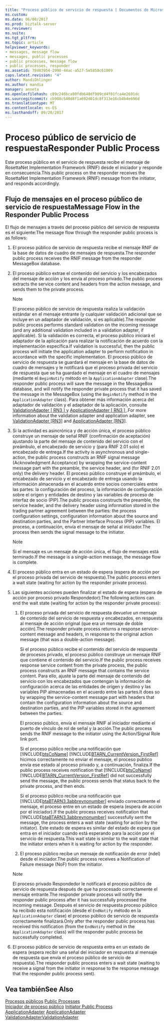 ```yaml
---
title: "Proceso público de servicio de respuesta | Documentos de Microsoft"
ms.custom: 
ms.date: 06/08/2017
ms.prod: biztalk-server
ms.reviewer: 
ms.suite: 
ms.tgt_pltfrm: 
ms.topic: article
helpviewer_keywords:
- messages, message flow
- messages, public processes
- public processes, message flow
- public processes, responder
ms.assetid: 78d83954-2998-44ac-a527-5e5858c61009
caps.latest.revision: "4"
author: MandiOhlinger
ms.author: mandia
manager: anneta
ms.openlocfilehash: c89c246bca80fdb648df909cd4f01fca4e2691dc
ms.sourcegitcommit: cb908c540d8f1a692d01dc8f313e16cb4b4e696d
ms.translationtype: MT
ms.contentlocale: es-ES
ms.lasthandoff: 09/20/2017
---
```

# <a name="responder-public-process"></a><span data-ttu-id="99c24-102">Proceso público de servicio de respuesta</span><span class="sxs-lookup"><span data-stu-id="99c24-102">Responder Public Process</span></span>
<span data-ttu-id="99c24-103">Este proceso público en el servicio de respuesta recibe el mensaje de RosettaNet Implementation Framework (RNIF) desde el iniciador y responde en consecuencia.</span><span class="sxs-lookup"><span data-stu-id="99c24-103">This public process on the responder receives the RosettaNet Implementation Framework (RNIF) message from the initiator, and responds accordingly.</span></span>  
  
## <a name="message-flow-in-the-responder-public-process"></a><span data-ttu-id="99c24-104">Flujo de mensajes en el proceso público de servicio de respuesta</span><span class="sxs-lookup"><span data-stu-id="99c24-104">Message Flow in the Responder Public Process</span></span>  
 <span data-ttu-id="99c24-105">El flujo de mensajes a través del proceso público del servicio de respuesta es el siguiente:</span><span class="sxs-lookup"><span data-stu-id="99c24-105">The message flow through the responder public process is as follows:</span></span>  
  
1.  <span data-ttu-id="99c24-106">El proceso público de servicio de respuesta recibe el mensaje RNIF de la base de datos de cuadro de mensajes de respuesta.</span><span class="sxs-lookup"><span data-stu-id="99c24-106">The responder public process receives the RNIF message from the responder MessageBox database.</span></span>  
  
2.  <span data-ttu-id="99c24-107">El proceso público extrae el contenido del servicio y los encabezados del mensaje de acción y los envía al proceso privado.</span><span class="sxs-lookup"><span data-stu-id="99c24-107">The public process extracts the service content and headers from the action message, and sends them to the private process.</span></span>  
  
    > [!NOTE]
    >  <span data-ttu-id="99c24-108">El proceso público de servicio de respuesta realiza la validación estándar en el mensaje entrante (y cualquier validación adicional que se incluye en un adaptador de validación, si es aplicable).</span><span class="sxs-lookup"><span data-stu-id="99c24-108">The responder public process performs standard validation on the incoming message (and any additional validation included in a validation adapter, if applicable).</span></span> <span data-ttu-id="99c24-109">Si la validación es correcta, el proceso público iniciará el adaptador de la aplicación para realizar la notificación de acuerdo con la implementación específica.</span><span class="sxs-lookup"><span data-stu-id="99c24-109">If validation is successful, then the public process will initiate the application adapter to perform notification in accordance with the specific implementation.</span></span> <span data-ttu-id="99c24-110">El proceso público de servicio de respuesta se guardará el mensaje en la base de datos de cuadro de mensajes y le notificará que el proceso privada del servicio de respuesta que se ha guardado el mensaje en el cuadro de mensajes (mediante el `BeginNotify` método en la `ApplicationAdapter` clase).</span><span class="sxs-lookup"><span data-stu-id="99c24-110">The responder public process will save the message in the MessageBox database, and will notify the responder private process that it has saved the message in the MessageBox (using the `BeginNotify` method in the `ApplicationAdapter` class).</span></span> <span data-ttu-id="99c24-111">Para obtener más información acerca del adaptador de validación y el adaptador de la aplicación, consulte [ValidationAdapter &#91; RN3 &#93; ](../../adapters-and-accelerators/accelerator-rosettanet/validationadapter.md) y [ApplicationAdapter &#91; RN3 &#93; ](../../adapters-and-accelerators/accelerator-rosettanet/applicationadapter.md).</span><span class="sxs-lookup"><span data-stu-id="99c24-111">For more information about the validation adapter and application adapter, see [ValidationAdapter &#91;RN3&#93;](../../adapters-and-accelerators/accelerator-rosettanet/validationadapter.md) and [ApplicationAdapter &#91;RN3&#93;](../../adapters-and-accelerators/accelerator-rosettanet/applicationadapter.md).</span></span>  
  
3.  <span data-ttu-id="99c24-112">Si la actividad es asincrónica y de acción única, el proceso público construye un mensaje de señal RNIF (confirmación de aceptación) ajustando la parte del mensaje de contenido del servicio con el preámbulo, el encabezado de servicio y (para RNIF 2.01 solo) el encabezado de entrega.</span><span class="sxs-lookup"><span data-stu-id="99c24-112">If the activity is asynchronous and single-action, the public process constructs an RNIF signal message (Acknowledgment Acceptance) by wrapping the service-content message part with the preamble, the service header, and (for RNIF 2.01 only) the delivery header.</span></span> <span data-ttu-id="99c24-113">El proceso público construye el preámbulo, el encabezado de servicio y el encabezado de entrega usando la información almacenada en el acuerdo entre socios comerciales entre las partes: la configuración del proceso, la información de configuración sobre el origen y entidades de destino y las variables de proceso de interfaz de socio (PIP).</span><span class="sxs-lookup"><span data-stu-id="99c24-113">The public process constructs the preamble, the service header, and the delivery header using information stored in the trading partner agreement between the parties: the process configuration settings, configuration information about the source and destination parties, and the Partner Interface Process (PIP) variables.</span></span> <span data-ttu-id="99c24-114">El proceso, a continuación, envía el mensaje de señal al iniciador.</span><span class="sxs-lookup"><span data-stu-id="99c24-114">The process then sends the signal message to the initiator.</span></span>  
  
    > [!NOTE]
    >  <span data-ttu-id="99c24-115">Si el mensaje es un mensaje de acción única, el flujo de mensajes está terminado.</span><span class="sxs-lookup"><span data-stu-id="99c24-115">If the message is a single-action message, the message flow is complete.</span></span>  
  
4.  <span data-ttu-id="99c24-116">El proceso público entra en un estado de espera (espera de acción por el proceso privada del servicio de respuesta).</span><span class="sxs-lookup"><span data-stu-id="99c24-116">The public process enters a wait state (waiting for action by the responder private process).</span></span>  
  
5.  <span data-ttu-id="99c24-117">Las siguientes acciones pueden finalizar el estado de espera (espera de acción por proceso privado Respondedor):</span><span class="sxs-lookup"><span data-stu-id="99c24-117">The following actions can end the wait state (waiting for action by the responder private process):</span></span>  
  
    1.  <span data-ttu-id="99c24-118">El proceso privada del servicio de respuesta devuelve un mensaje de contenido del servicio de respuesta y encabezados, en respuesta al mensaje de acción original (que era un mensaje de doble acción).</span><span class="sxs-lookup"><span data-stu-id="99c24-118">The responder private process returns a response service-content message and headers, in response to the original action message (that was a double-action message).</span></span>  
  
         <span data-ttu-id="99c24-119">Si el proceso público recibe el contenido del servicio de respuesta de procesos privado, el proceso público construye un mensaje RNIF que contiene el contenido del servicio.</span><span class="sxs-lookup"><span data-stu-id="99c24-119">If the public process receives response service content from the private process, the public process constructs an RNIF message that contains the service content.</span></span> <span data-ttu-id="99c24-120">Para ello, ajuste la parte del mensaje de contenido del servicio con los encabezados que contengan la información de configuración acerca de las entidades de origen y destino y las variables PIP almacenadas en el acuerdo entre las partes.</span><span class="sxs-lookup"><span data-stu-id="99c24-120">It does so by wrapping the service-content message part with headers that contain the configuration information about the source and destination parties, and the PIP variables stored in the agreement between the parties.</span></span>  
  
         <span data-ttu-id="99c24-121">El proceso público, envía el mensaje RNIF al iniciador mediante el puerto de vínculo de rol de señal y la acción.</span><span class="sxs-lookup"><span data-stu-id="99c24-121">The public process sends the RNIF message to the initiator using the Action/Signal Role link port.</span></span>  
  
         <span data-ttu-id="99c24-122">Si el proceso público recibe una notificación que [!INCLUDE[btsCoName](../../includes/btsconame-md.md)] [!INCLUDE[BTARN_CurrentVersion_FirstRef](../../includes/btarn-currentversion-firstref-md.md)] hicimos correctamente no enviar el mensaje, el proceso público envía ese estado al proceso privado y, a continuación, finaliza.</span><span class="sxs-lookup"><span data-stu-id="99c24-122">If the public process receives notification that [!INCLUDE[btsCoName](../../includes/btsconame-md.md)][!INCLUDE[BTARN_CurrentVersion_FirstRef](../../includes/btarn-currentversion-firstref-md.md)] did not successfully send the message, the public process sends that status back to the private process, and then ends.</span></span>  
  
         <span data-ttu-id="99c24-123">Si el proceso público recibe una notificación que [!INCLUDE[btaBTARN3.3abbrevnonumber](../../includes/btabtarn3-3abbrevnonumber-md.md)] enviado correctamente el mensaje, el proceso entre en un estado de espera (espera de acción por el iniciador).</span><span class="sxs-lookup"><span data-stu-id="99c24-123">If the public process receives notification that [!INCLUDE[btaBTARN3.3abbrevnonumber](../../includes/btabtarn3-3abbrevnonumber-md.md)] successfully sent the message, the process enters a wait state (waiting for action by the initiator).</span></span> <span data-ttu-id="99c24-124">Este estado de espera es similar del estado de espera que entra en el iniciador cuando está esperando para la acción por el servicio de respuesta.</span><span class="sxs-lookup"><span data-stu-id="99c24-124">This wait state is similar to the wait state that the initiator enters when it is waiting for action by the responder.</span></span>  
  
    2.  <span data-ttu-id="99c24-125">El proceso público recibe un mensaje de notificación de error (ndel) desde el iniciador.</span><span class="sxs-lookup"><span data-stu-id="99c24-125">The public process receives a Notification of Failure message (NoF) from the initiator.</span></span>  
  
    > [!NOTE]
    >  <span data-ttu-id="99c24-126">El proceso privado Respondedor le notificará el proceso público de servicio de respuesta después de que ha procesado correctamente el mensaje entrante.</span><span class="sxs-lookup"><span data-stu-id="99c24-126">The responder private process will notify the responder public process after it has successfully processed the incoming message.</span></span> <span data-ttu-id="99c24-127">Después el servicio de respuesta proceso público ha recibido esta notificación (desde el `EndNotify` método en la `ApplicationAdapter` clase) el proceso público de servicio de respuesta correctamente finalizará.</span><span class="sxs-lookup"><span data-stu-id="99c24-127">Only after the responder public process has received this notification (from the `EndNotify` method in the `ApplicationAdapter` class) will the responder public process be successfully completed.</span></span>  
  
6.  <span data-ttu-id="99c24-128">El proceso público de servicio de respuesta entra en un estado de espera (espera recibir una señal del iniciador en respuesta al mensaje de respuesta que envía el proceso público de servicio de respuesta).</span><span class="sxs-lookup"><span data-stu-id="99c24-128">The responder public process enters a wait state (waiting to receive a signal from the initiator in response to the response message that the responder public process sent).</span></span>  
  
## <a name="see-also"></a><span data-ttu-id="99c24-129">Vea también</span><span class="sxs-lookup"><span data-stu-id="99c24-129">See Also</span></span>  
 <span data-ttu-id="99c24-130">[Procesos públicos](../../adapters-and-accelerators/accelerator-rosettanet/public-processes.md) </span><span class="sxs-lookup"><span data-stu-id="99c24-130">[Public Processes](../../adapters-and-accelerators/accelerator-rosettanet/public-processes.md) </span></span>  
 <span data-ttu-id="99c24-131">[Iniciador de proceso público](../../adapters-and-accelerators/accelerator-rosettanet/initiator-public-process.md) </span><span class="sxs-lookup"><span data-stu-id="99c24-131">[Initiator Public Process](../../adapters-and-accelerators/accelerator-rosettanet/initiator-public-process.md) </span></span>  
 <span data-ttu-id="99c24-132">[ApplicationAdapter](../../adapters-and-accelerators/accelerator-rosettanet/applicationadapter.md) </span><span class="sxs-lookup"><span data-stu-id="99c24-132">[ApplicationAdapter](../../adapters-and-accelerators/accelerator-rosettanet/applicationadapter.md) </span></span>  
 [<span data-ttu-id="99c24-133">ValidationAdapter</span><span class="sxs-lookup"><span data-stu-id="99c24-133">ValidationAdapter</span></span>](../../adapters-and-accelerators/accelerator-rosettanet/validationadapter.md)